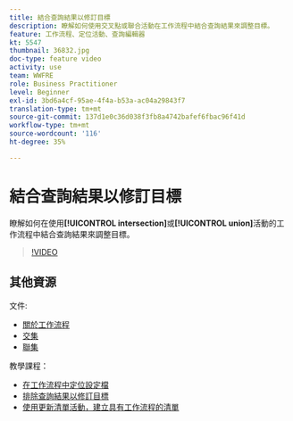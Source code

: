 ```yaml
---
title: 結合查詢結果以修訂目標
description: 瞭解如何使用交叉點或聯合活動在工作流程中結合查詢結果來調整目標。
feature: 工作流程、定位活動、查詢編輯器
kt: 5547
thumbnail: 36832.jpg
doc-type: feature video
activity: use
team: WWFRE
role: Business Practitioner
level: Beginner
exl-id: 3bd6a4cf-95ae-4f4a-b53a-ac04a29843f7
translation-type: tm+mt
source-git-commit: 137d1e0c36d038f3fb8a4742bafef6fbac96f41d
workflow-type: tm+mt
source-wordcount: '116'
ht-degree: 35%

---
```


# 結合查詢結果以修訂目標

瞭解如何在使用&#x200B;**[!UICONTROL intersection]**&#x200B;或&#x200B;**[!UICONTROL union]**&#x200B;活動的工作流程中結合查詢結果來調整目標。

>[!VIDEO](https://video.tv.adobe.com/v/36832?quality=12)

## 其他資源

文件:

* [關於工作流程](https://docs.adobe.com/content/help/en/campaign-classic/using/automating-with-workflows/introduction/about-workflows.html)
* [交集](https://docs.adobe.com/content/help/en/campaign-classic/using/automating-with-workflows/targeting-activities/intersection.html)
* [聯集](https://docs.adobe.com/content/help/en/campaign-classic/using/automating-with-workflows/targeting-activities/union.html)

教學課程：

* [在工作流程中定位設定檔](/help/getting-started/targeting-profiles-in-a-workflow.md)
* [排除查詢結果以修訂目標](/help/automating-with-workflows/refining-targets-by-excluding-query-results.md)
* [使用更新清單活動，建立具有工作流程的清單](/help/automating-with-workflows/using-the-update-list-activity.md)

